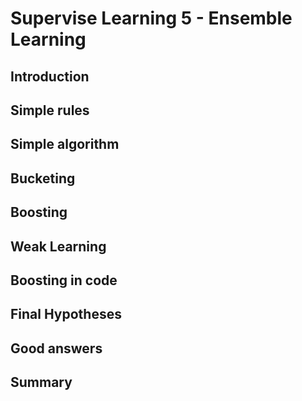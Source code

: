 # Supervise Learning 5 - Ensemble Learning

## Introduction



## Simple rules



## Simple algorithm



## Bucketing



## Boosting



## Weak Learning



## Boosting in code



## Final Hypotheses



## Good answers



## Summary